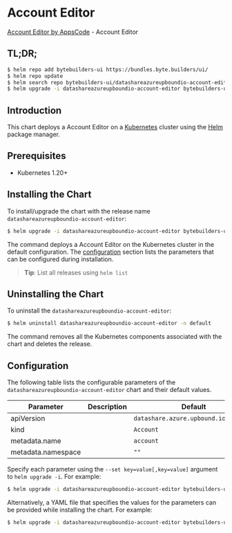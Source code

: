 # Account Editor

[Account Editor by AppsCode](https://byte.builders) - Account Editor

## TL;DR;

```bash
$ helm repo add bytebuilders-ui https://bundles.byte.builders/ui/
$ helm repo update
$ helm search repo bytebuilders-ui/datashareazureupboundio-account-editor --version=v0.4.18
$ helm upgrade -i datashareazureupboundio-account-editor bytebuilders-ui/datashareazureupboundio-account-editor -n default --create-namespace --version=v0.4.18
```

## Introduction

This chart deploys a Account Editor on a [Kubernetes](http://kubernetes.io) cluster using the [Helm](https://helm.sh) package manager.

## Prerequisites

- Kubernetes 1.20+

## Installing the Chart

To install/upgrade the chart with the release name `datashareazureupboundio-account-editor`:

```bash
$ helm upgrade -i datashareazureupboundio-account-editor bytebuilders-ui/datashareazureupboundio-account-editor -n default --create-namespace --version=v0.4.18
```

The command deploys a Account Editor on the Kubernetes cluster in the default configuration. The [configuration](#configuration) section lists the parameters that can be configured during installation.

> **Tip**: List all releases using `helm list`

## Uninstalling the Chart

To uninstall the `datashareazureupboundio-account-editor`:

```bash
$ helm uninstall datashareazureupboundio-account-editor -n default
```

The command removes all the Kubernetes components associated with the chart and deletes the release.

## Configuration

The following table lists the configurable parameters of the `datashareazureupboundio-account-editor` chart and their default values.

|     Parameter      | Description |                     Default                     |
|--------------------|-------------|-------------------------------------------------|
| apiVersion         |             | <code>datashare.azure.upbound.io/v1beta1</code> |
| kind               |             | <code>Account</code>                            |
| metadata.name      |             | <code>account</code>                            |
| metadata.namespace |             | <code>""</code>                                 |


Specify each parameter using the `--set key=value[,key=value]` argument to `helm upgrade -i`. For example:

```bash
$ helm upgrade -i datashareazureupboundio-account-editor bytebuilders-ui/datashareazureupboundio-account-editor -n default --create-namespace --version=v0.4.18 --set apiVersion=datashare.azure.upbound.io/v1beta1
```

Alternatively, a YAML file that specifies the values for the parameters can be provided while
installing the chart. For example:

```bash
$ helm upgrade -i datashareazureupboundio-account-editor bytebuilders-ui/datashareazureupboundio-account-editor -n default --create-namespace --version=v0.4.18 --values values.yaml
```
